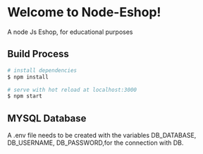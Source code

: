 # Welcome to Node-Eshop!

A node Js Eshop, for educational purposes


## Build Process
```bash
# install dependencies
$ npm install

# serve with hot reload at localhost:3000
$ npm start
```

## MYSQL Database
  A .env file needs to be created with the variables DB_DATABASE, DB_USERNAME, DB_PASSWORD,for the connection with DB.

